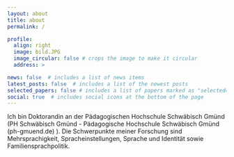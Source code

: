 ```yaml
---
layout: about
title: about
permalink: /

profile:
  align: right
  image: bild.JPG
  image_circular: false # crops the image to make it circular
  address: >

news: false  # includes a list of news items
latest_posts: false  # includes a list of the newest posts
selected_papers: false # includes a list of papers marked as "selected={true}"
social: true  # includes social icons at the bottom of the page
---
```


Ich bin Doktorandin an der Pädagogischen Hochschule Schwäbisch Gmünd (PH Schwäbisch Gmünd - Pädagogische Hochschule Schwäbisch Gmünd (ph-gmuend.de) ). Die Schwerpunkte meiner Forschung sind Mehrsprachigkeit, Spracheinstellungen, Sprache und Identität sowie Familiensprachpolitik.
